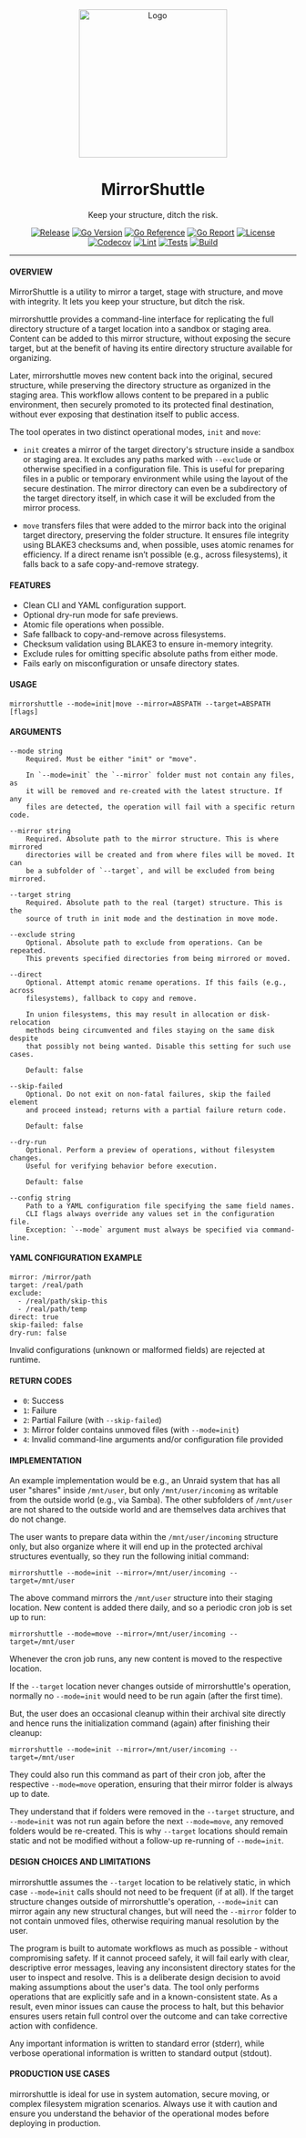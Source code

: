 <div align="center">
    <img alt="Logo" src="mirrorshuttle.png" width="260">
    <h1>MirrorShuttle</h1>
    <p>Keep your structure, ditch the risk.</p>
</div>

<div align="center">
    <a href="https://github.com/desertwitch/mirrorshuttle/releases"><img alt="Release" src="https://img.shields.io/github/release/desertwitch/mirrorshuttle.svg"></a>
    <a href="https://go.dev/"><img alt="Go Version" src="https://img.shields.io/badge/Go-%3E%3D%201.24.1-%23007d9c"></a>
    <a href="https://pkg.go.dev/github.com/desertwitch/mirrorshuttle"><img alt="Go Reference" src="https://pkg.go.dev/badge/github.com/desertwitch/mirrorshuttle.svg"></a>
    <a href="https://goreportcard.com/report/github.com/desertwitch/mirrorshuttle"><img alt="Go Report" src="https://goreportcard.com/badge/github.com/desertwitch/mirrorshuttle"></a>
    <a href="./LICENSE"><img alt="License" src="https://img.shields.io/github/license/desertwitch/mirrorshuttle"></a>
    <br>
    <a href="https://app.codecov.io/gh/desertwitch/mirrorshuttle"><img alt="Codecov" src="https://codecov.io/gh/desertwitch/mirrorshuttle/graph/badge.svg?token=010RR2BT2K"></a>
    <a href="https://github.com/desertwitch/mirrorshuttle/actions/workflows/golangci-lint.yml"><img alt="Lint" src="https://github.com/desertwitch/mirrorshuttle/actions/workflows/golangci-lint.yml/badge.svg"></a>
    <a href="https://github.com/desertwitch/mirrorshuttle/actions/workflows/golang-tests.yml"><img alt="Tests" src="https://github.com/desertwitch/mirrorshuttle/actions/workflows/golang-tests.yml/badge.svg"></a>
    <a href="https://github.com/desertwitch/mirrorshuttle/actions/workflows/golang-build.yml"><img alt="Build" src="https://github.com/desertwitch/mirrorshuttle/actions/workflows/golang-build.yml/badge.svg"></a>
</div>
<hr>

#### OVERVIEW

MirrorShuttle is a utility to mirror a target, stage with structure, and move
with integrity. It lets you keep your structure, but ditch the risk.

mirrorshuttle provides a command-line interface for replicating the full
directory structure of a target location into a sandbox or staging area. Content
can be added to this mirror structure, without exposing the secure target, but
at the benefit of having its entire directory structure available for organizing.

Later, mirrorshuttle moves new content back into the original, secured
structure, while preserving the directory structure as organized in the staging
area. This workflow allows content to be prepared in a public environment, then
securely promoted to its protected final destination, without ever exposing that
destination itself to public access.

The tool operates in two distinct operational modes, `init` and `move`:

  - `init` creates a mirror of the target directory's structure inside a sandbox
    or staging area. It excludes any paths marked with `--exclude` or otherwise
    specified in a configuration file. This is useful for preparing files in a
    public or temporary environment while using the layout of the secure
    destination. The mirror directory can even be a subdirectory of the target
    directory itself, in which case it will be excluded from the mirror process.

  - `move` transfers files that were added to the mirror back into the original
    target directory, preserving the folder structure. It ensures file integrity
    using BLAKE3 checksums and, when possible, uses atomic renames for
    efficiency. If a direct rename isn’t possible (e.g., across filesystems), it
    falls back to a safe copy-and-remove strategy.

#### FEATURES

  - Clean CLI and YAML configuration support.
  - Optional dry-run mode for safe previews.
  - Atomic file operations when possible.
  - Safe fallback to copy-and-remove across filesystems.
  - Checksum validation using BLAKE3 to ensure in-memory integrity.
  - Exclude rules for omitting specific absolute paths from either mode.
  - Fails early on misconfiguration or unsafe directory states.

#### USAGE

    mirrorshuttle --mode=init|move --mirror=ABSPATH --target=ABSPATH [flags]

#### ARGUMENTS

    --mode string
        Required. Must be either "init" or "move".

        In `--mode=init` the `--mirror` folder must not contain any files, as
        it will be removed and re-created with the latest structure. If any
        files are detected, the operation will fail with a specific return code.

    --mirror string
        Required. Absolute path to the mirror structure. This is where mirrored
        directories will be created and from where files will be moved. It can
        be a subfolder of `--target`, and will be excluded from being mirrored.

    --target string
        Required. Absolute path to the real (target) structure. This is the
        source of truth in init mode and the destination in move mode.

    --exclude string
        Optional. Absolute path to exclude from operations. Can be repeated.
        This prevents specified directories from being mirrored or moved.

    --direct
        Optional. Attempt atomic rename operations. If this fails (e.g., across
        filesystems), fallback to copy and remove.

        In union filesystems, this may result in allocation or disk-relocation
        methods being circumvented and files staying on the same disk despite
        that possibly not being wanted. Disable this setting for such use cases.

        Default: false

    --skip-failed
        Optional. Do not exit on non-fatal failures, skip the failed element
        and proceed instead; returns with a partial failure return code.

        Default: false

    --dry-run
        Optional. Perform a preview of operations, without filesystem changes.
        Useful for verifying behavior before execution.

        Default: false

    --config string
        Path to a YAML configuration file specifying the same field names.
        CLI flags always override any values set in the configuration file.
        Exception: `--mode` argument must always be specified via command-line.

#### YAML CONFIGURATION EXAMPLE

    mirror: /mirror/path
    target: /real/path
    exclude:
      - /real/path/skip-this
      - /real/path/temp
    direct: true
    skip-failed: false
    dry-run: false

Invalid configurations (unknown or malformed fields) are rejected at runtime.

#### RETURN CODES

  - `0`: Success
  - `1`: Failure
  - `2`: Partial Failure (with `--skip-failed`)
  - `3`: Mirror folder contains unmoved files (with `--mode=init`)
  - `4`: Invalid command-line arguments and/or configuration file provided

#### IMPLEMENTATION

An example implementation would be e.g., an Unraid system that has all user
"shares" inside `/mnt/user`, but only `/mnt/user/incoming` as writable from the
outside world (e.g., via Samba). The other subfolders of `/mnt/user` are not
shared to the outside world and are themselves data archives that do not change.

The user wants to prepare data within the `/mnt/user/incoming` structure only,
but also organize where it will end up in the protected archival structures
eventually, so they run the following initial command:

    mirrorshuttle --mode=init --mirror=/mnt/user/incoming --target=/mnt/user

The above command mirrors the `/mnt/user` structure into their staging location.
New content is added there daily, and so a periodic cron job is set up to run:

    mirrorshuttle --mode=move --mirror=/mnt/user/incoming --target=/mnt/user

Whenever the cron job runs, any new content is moved to the respective location.

If the `--target` location never changes outside of mirrorshuttle's operation,
normally no `--mode=init` would need to be run again (after the first time).

But, the user does an occasional cleanup within their archival site directly and
hence runs the initialization command (again) after finishing their cleanup:

    mirrorshuttle --mode=init --mirror=/mnt/user/incoming --target=/mnt/user

They could also run this command as part of their cron job, after the respective
`--mode=move` operation, ensuring that their mirror folder is always up to date. 

They understand that if folders were removed in the `--target` structure,
and `--mode=init` was not run again before the next `--mode=move`, any removed
folders would be re-created. This is why `--target` locations should remain
static and not be modified without a follow-up re-running of `--mode=init`.

#### DESIGN CHOICES AND LIMITATIONS

mirrorshuttle assumes the `--target` location to be relatively static, in which
case `--mode=init` calls should not need to be frequent (if at all). If the
target structure changes outside of mirrorshuttle's operation, `--mode=init` can
mirror again any new structural changes, but will need the `--mirror` folder to
not contain unmoved files, otherwise requiring manual resolution by the user.

The program is built to automate workflows as much as possible - without
compromising safety. If it cannot proceed safely, it will fail early with clear,
descriptive error messages, leaving any inconsistent directory states for the
user to inspect and resolve. This is a deliberate design decision to avoid
making assumptions about the user's data. The tool only performs operations that
are explicitly safe and in a known-consistent state. As a result, even minor
issues can cause the process to halt, but this behavior ensures users retain
full control over the outcome and can take corrective action with confidence.

Any important information is written to standard error (stderr), while verbose
operational information is written to standard output (stdout).

#### PRODUCTION USE CASES

mirrorshuttle is ideal for use in system automation, secure moving, or complex
filesystem migration scenarios. Always use it with caution and ensure you
understand the behavior of the operational modes before deploying in production.
